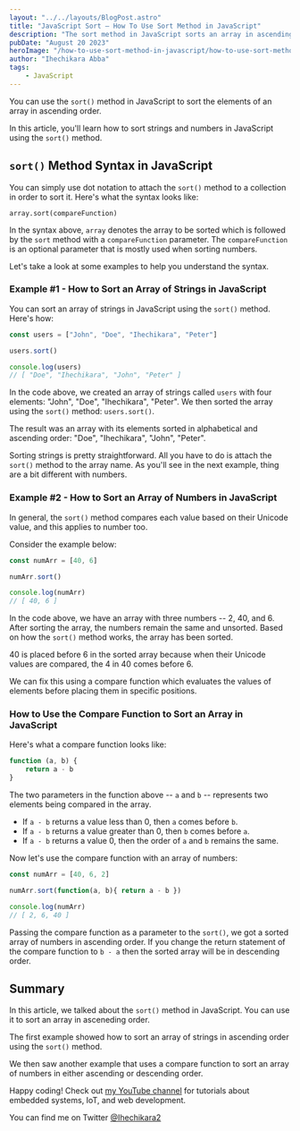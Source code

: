 ```yaml
---
layout: "../../layouts/BlogPost.astro"
title: "JavaScript Sort – How To Use Sort Method in JavaScript"
description: "The sort method in JavaScript sorts an array in ascending order. The sort method works differently with strings and numbers. It evaluates the value of elements in a collection and arranges them based on their Unicode value. Using a compare function, you can sort numbers in either ascending or descending order"
pubDate: "August 20 2023"
heroImage: "/how-to-use-sort-method-in-javascript/how-to-use-sort-method-in-javascript.png"
author: "Ihechikara Abba"
tags:
    - JavaScript
---
```

You can use the `sort()` method in JavaScript to sort the elements of an array in ascending order. 

In this article, you'll learn how to sort strings and numbers in JavaScript using the `sort()` method. 

## `sort()` Method Syntax in JavaScript

You can simply use dot notation to attach the `sort()` method to a collection in order to sort it. Here's what the syntax looks like:

```
array.sort(compareFunction)
```

In the syntax above, `array` denotes the array to be sorted which is followed by the `sort` method with a `compareFunction` parameter. The `compareFunction` is an optional parameter that is mostly used when sorting numbers.

Let's take a look at some examples to help you understand the syntax. 

### Example #1 - How to Sort an Array of Strings in JavaScript

You can sort an array of strings in JavaScript using the `sort()` method. Here's how:

```js
const users = ["John", "Doe", "Ihechikara", "Peter"]

users.sort()

console.log(users)
// [ "Doe", "Ihechikara", "John", "Peter" ]
```

In the code above, we created an array of strings called `users` with four elements: "John", "Doe", "Ihechikara", "Peter". We then sorted the array using the `sort()` method: `users.sort()`.

The result was an array with its elements sorted in alphabetical and ascending order: "Doe", "Ihechikara", "John", "Peter". 

Sorting strings is pretty straightforward. All you have to do is attach the `sort()` method to the array name. As you'll see in the next example, thing are a bit different with numbers. 

### Example #2 - How to Sort an Array of Numbers in JavaScript

In general, the `sort()` method compares each value based on their Unicode value, and this applies to number too. 

Consider the example below:

```js
const numArr = [40, 6]

numArr.sort()

console.log(numArr)
// [ 40, 6 ]
```

In the code above, we have an array with three numbers -- 2, 40, and 6. After sorting the array, the numbers remain the same and unsorted. Based on how the `sort()` method works, the array has been sorted. 

40 is placed before 6 in the sorted array because when their Unicode values are compared, the 4 in 40 comes before 6. 

We can fix this using a compare function which evaluates the values of elements before placing them in specific positions.

### How to Use the Compare Function to Sort an Array in JavaScript

Here's what a compare function looks like:

```js
function (a, b) {
    return a - b
}
```

The two parameters in the function above -- `a` and `b` -- represents two elements being compared in the array. 

- If `a - b` returns a value less than 0, then `a` comes before `b`. 
- If `a - b` returns a value greater than 0, then `b` comes before `a`.
- If `a - b` returns a value 0, then the order of `a` and `b` remains the same.

Now let's use the compare function with an array of numbers: 

```js
const numArr = [40, 6, 2]

numArr.sort(function(a, b){ return a - b })

console.log(numArr)
// [ 2, 6, 40 ]
```

Passing the compare function as a parameter to the `sort()`, we got a sorted array of numbers in ascending order. If you change the return statement of the compare function to `b - a` then the sorted array will be in descending order.

## Summary

In this article, we talked about the `sort()` method in JavaScript. You can use it to sort an array in asceneding order.

The first example showed how to sort an array of strings in ascending order using the `sort()` method.

We then saw another example that uses a compare function to sort an array of numbers in either ascending or descending order.

Happy coding! Check out [my YouTube channel](https://www.youtube.com/@Ihechikara) for tutorials about embedded systems, IoT, and web development.

You can find me on Twitter [@Ihechikara2](https://twitter.com/Ihechikara2)